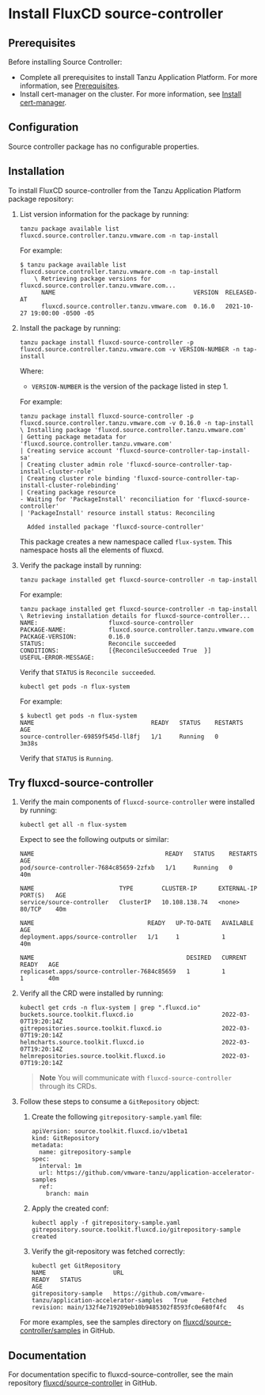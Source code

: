 # Install FluxCD source-controller

## <a id='sc-prereqs'></a>Prerequisites

Before installing Source Controller:

- Complete all prerequisites to install Tanzu Application Platform. For more information, see [Prerequisites](../prerequisites.md).
- Install cert-manager on the cluster. For more information, see [Install cert-manager](../cert-mgr-contour-fcd/install-cert-mgr.md#install-cert-mgr).

## <a id="Configuration"></a> Configuration

Source controller package has no configurable properties.

##  <a id="installation"></a> Installation

To install FluxCD source-controller from the Tanzu Application Platform package repository:

1. List version information for the package by running:

    ```
    tanzu package available list fluxcd.source.controller.tanzu.vmware.com -n tap-install
    ```

    For example:

    ```
    $ tanzu package available list fluxcd.source.controller.tanzu.vmware.com -n tap-install
        \ Retrieving package versions for fluxcd.source.controller.tanzu.vmware.com...
          NAME                                       VERSION  RELEASED-AT
          fluxcd.source.controller.tanzu.vmware.com  0.16.0   2021-10-27 19:00:00 -0500 -05
    ```

2. Install the package by running:

    ```
    tanzu package install fluxcd-source-controller -p fluxcd.source.controller.tanzu.vmware.com -v VERSION-NUMBER -n tap-install
    ```

    Where:

    - `VERSION-NUMBER` is the version of the package listed in step 1.

    For example:

    ```
    tanzu package install fluxcd-source-controller -p fluxcd.source.controller.tanzu.vmware.com -v 0.16.0 -n tap-install
    \ Installing package 'fluxcd.source.controller.tanzu.vmware.com'
    | Getting package metadata for 'fluxcd.source.controller.tanzu.vmware.com'
    | Creating service account 'fluxcd-source-controller-tap-install-sa'
    | Creating cluster admin role 'fluxcd-source-controller-tap-install-cluster-role'
    | Creating cluster role binding 'fluxcd-source-controller-tap-install-cluster-rolebinding'
    | Creating package resource
    - Waiting for 'PackageInstall' reconciliation for 'fluxcd-source-controller'
    | 'PackageInstall' resource install status: Reconciling

      Added installed package 'fluxcd-source-controller'
    ```

    This package creates a new namespace called `flux-system`. This namespace hosts all the elements of fluxcd.

3. Verify the package install by running:

    ```
    tanzu package installed get fluxcd-source-controller -n tap-install
    ```

    For example:

    ```
    tanzu package installed get fluxcd-source-controller -n tap-install
    \ Retrieving installation details for fluxcd-source-controller...
    NAME:                    fluxcd-source-controller
    PACKAGE-NAME:            fluxcd.source.controller.tanzu.vmware.com
    PACKAGE-VERSION:         0.16.0
    STATUS:                  Reconcile succeeded
    CONDITIONS:              [{ReconcileSucceeded True  }]
    USEFUL-ERROR-MESSAGE:
    ```

    Verify that `STATUS` is `Reconcile succeeded`.

    ```
    kubectl get pods -n flux-system
    ```

    For example:

    ```
    $ kubectl get pods -n flux-system
    NAME                                 READY   STATUS    RESTARTS   AGE
    source-controller-69859f545d-ll8fj   1/1     Running   0          3m38s
    ```

    Verify that `STATUS` is `Running`.


##  <a id="try-fluxcd-source-controller"></a> Try fluxcd-source-controller

1. Verify the main components of `fluxcd-source-controller` were installed by running:

    ```
    kubectl get all -n flux-system
    ```

    Expect to see the following outputs or similar:

    ```
    NAME                                     READY   STATUS    RESTARTS   AGE
    pod/source-controller-7684c85659-2zfxb   1/1     Running   0          40m

    NAME                        TYPE        CLUSTER-IP      EXTERNAL-IP   PORT(S)   AGE
    service/source-controller   ClusterIP   10.108.138.74   <none>        80/TCP    40m

    NAME                                READY   UP-TO-DATE   AVAILABLE   AGE
    deployment.apps/source-controller   1/1     1            1           40m

    NAME                                           DESIRED   CURRENT   READY   AGE
    replicaset.apps/source-controller-7684c85659   1         1         1       40m
    ```

2. Verify all the CRD were installed by running:

    ```
    kubectl get crds -n flux-system | grep ".fluxcd.io"
    buckets.source.toolkit.fluxcd.io                         2022-03-07T19:20:14Z
    gitrepositories.source.toolkit.fluxcd.io                 2022-03-07T19:20:14Z
    helmcharts.source.toolkit.fluxcd.io                      2022-03-07T19:20:14Z
    helmrepositories.source.toolkit.fluxcd.io                2022-03-07T19:20:14Z
    ```

    >**Note** You will communicate with `fluxcd-source-controller` through its CRDs.

3. Follow these steps to consume a `GitRepository` object:

    1. Create the following `gitrepository-sample.yaml` file:

        ```
        apiVersion: source.toolkit.fluxcd.io/v1beta1
        kind: GitRepository
        metadata:
          name: gitrepository-sample
        spec:
          interval: 1m
          url: https://github.com/vmware-tanzu/application-accelerator-samples
          ref:
            branch: main
        ```

    2. Apply the created conf:

        ```
        kubectl apply -f gitrepository-sample.yaml
        gitrepository.source.toolkit.fluxcd.io/gitrepository-sample created
        ```

    3. Verify the git-repository was fetched correctly:

        ```
        kubectl get GitRepository
        NAME                   URL                                                               READY   STATUS                                                              AGE
        gitrepository-sample   https://github.com/vmware-tanzu/application-accelerator-samples   True    Fetched revision: main/132f4e719209eb10b9485302f8593fc0e680f4fc   4s
        ```

    For more examples, see the samples directory on [fluxcd/source-controller/samples](https://github.com/fluxcd/source-controller/tree/main/config/samples) in GitHub.

##  <a id="documentation"></a> Documentation

For documentation specific to fluxcd-source-controller, see the main repository
[fluxcd/source-controller](https://github.com/fluxcd/source-controller) in GitHub.
